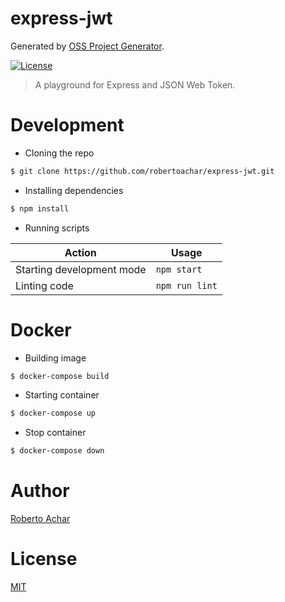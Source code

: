 # express-jwt

Generated by [OSS Project Generator](http://bit.ly/generator-oss-project).

[![License][license-badge]][license-url]

> A playground for Express and JSON Web Token.

# Development

* Cloning the repo

```bash
$ git clone https://github.com/robertoachar/express-jwt.git
```

* Installing dependencies

```bash
$ npm install
```

* Running scripts

Action | Usage
---    | ---
Starting development mode | `npm start`
Linting code              | `npm run lint`

# Docker

* Building image

```bash
$ docker-compose build
```

* Starting container

```bash
$ docker-compose up
```

* Stop container

```bash
$ docker-compose down
```

# Author

[Roberto Achar](https://twitter.com/robertoachar)

# License

[MIT](https://github.com/robertoachar/express-jwt/blob/master/LICENSE)

[license-badge]: https://img.shields.io/github/license/robertoachar/express-jwt.svg
[license-url]: https://opensource.org/licenses/MIT
